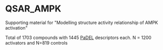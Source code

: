 # QSAR_AMPK
Supporting material for "Modelling structure activity relationship of AMPK activation"

Total of 1703 compounds with 1445 [PaDEL](http://www.yapcwsoft.com/padeldescriptor) descriptors each. N = 1200 activators and N=819 controls
